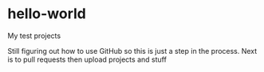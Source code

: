 # hello-world
My test projects

Still figuring out how to use GitHub so this is just a step in the process.
Next is to pull requests then upload projects and stuff

